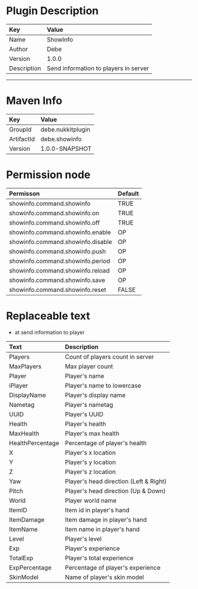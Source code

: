 # Plugin Description
| Key         | Value                                 |
| :---------- | :------------------------------------ |
| Name        | ShowInfo                              |
| Author      | Debe                                  |
| Version     | 1.0.0                                 |
| Description | Send information to players in server |


--------------


# Maven Info
| Key        | Value             |
| :--------- | :---------------- |
| GroupId    | debe.nukkitplugin |
| ArtifactId | debe.showinfo     |
| Version    | 1.0.0-SNAPSHOT    |



# Permission node
| Permisson                         | Default |
| :-------------------------------- | :------ |
| showinfo.command.showinfo         | TRUE    |
| showinfo.command.showinfo.on      | TRUE    |
| showinfo.command.showinfo.off     | TRUE    |
| showinfo.command.showinfo.enable  | OP      |
| showinfo.command.showinfo.disable | OP      |
| showinfo.command.showinfo.push    | OP      |
| showinfo.command.showinfo.period  | OP      |
| showinfo.command.showinfo.reload  | OP      |
| showinfo.command.showinfo.save    | OP      |
| showinfo.command.showinfo.reset   | FALSE   |

# Replaceable text
- at send information to player

| Text             | Description                            |
| :--------------- | :------------------------------------- |
| Players          | Count of players count in server       |
| MaxPlayers       | Max player count                       |
| Player           | Player's name                          |
| iPlayer          | Player's name to lowercase             |
| DisplayName      |  Player's display name                 |
| Nametag          |  Player's  nametag                     |
| UUID             | Player's UUID                          |
| Health           | Player's health                        |
| MaxHealth        | Player's max health                    |
| HealthPercentage | Percentage of player's health          |
| X                | Player's x location                    |
| Y                | Player's y location                    |
| Z                | Player's z location                    |
| Yaw              | Player's head direction (Left & Right) |
| Pitch            | Player's head direction (Up & Down)    |
| World            | Player world name                      |
| ItemID           | Item id in player's hand               |
| ItemDamage       | Item damage in player's hand           |
| ItemName         | Item name in player's hand             |
| Level            | Player's level                         |
| Exp              | Player's experience                    |
| TotalExp         | Player's total experience              |
| ExpPercentage    | Percentage of player's experience      |
| SkinModel        | Name of player's skin model            |